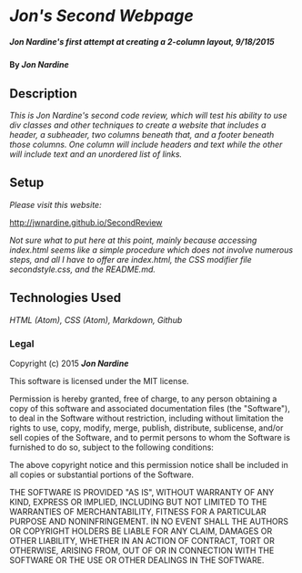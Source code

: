 # _Jon's Second Webpage_

##### _Jon Nardine's first attempt at creating a 2-column layout, 9/18/2015_

#### By _**Jon Nardine**_

## Description

_This is Jon Nardine's second code review, which will test his ability to use div classes and other techniques to create a website that includes a header, a subheader, two columns beneath that, and a footer beneath those columns. One column will include headers and text while the other will include text and an unordered list of links._

## Setup

_Please visit this website:_

http://jwnardine.github.io/SecondReview

_Not sure what to put here at this point, mainly because accessing index.html seems like a simple procedure which does not involve numerous steps, and all I have to offer are index.html, the CSS modifier file secondstyle.css, and the README.md._

## Technologies Used

_HTML (Atom), CSS (Atom), Markdown, Github_


### Legal

Copyright (c) 2015 **_Jon Nardine_**

This software is licensed under the MIT license.

Permission is hereby granted, free of charge, to any person obtaining a copy
of this software and associated documentation files (the "Software"), to deal
in the Software without restriction, including without limitation the rights
to use, copy, modify, merge, publish, distribute, sublicense, and/or sell
copies of the Software, and to permit persons to whom the Software is
furnished to do so, subject to the following conditions:

The above copyright notice and this permission notice shall be included in
all copies or substantial portions of the Software.

THE SOFTWARE IS PROVIDED "AS IS", WITHOUT WARRANTY OF ANY KIND, EXPRESS OR
IMPLIED, INCLUDING BUT NOT LIMITED TO THE WARRANTIES OF MERCHANTABILITY,
FITNESS FOR A PARTICULAR PURPOSE AND NONINFRINGEMENT. IN NO EVENT SHALL THE
AUTHORS OR COPYRIGHT HOLDERS BE LIABLE FOR ANY CLAIM, DAMAGES OR OTHER
LIABILITY, WHETHER IN AN ACTION OF CONTRACT, TORT OR OTHERWISE, ARISING FROM,
OUT OF OR IN CONNECTION WITH THE SOFTWARE OR THE USE OR OTHER DEALINGS IN
THE SOFTWARE.